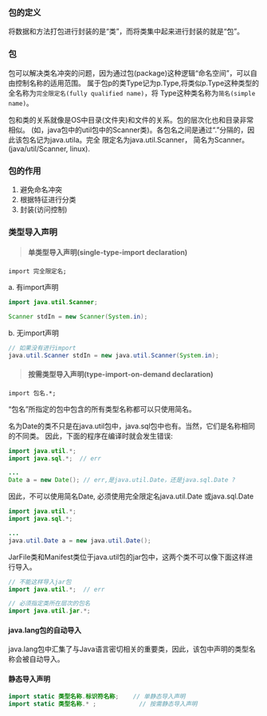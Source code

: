 ### 包的定义
将数据和方法打包进行封装的是“类”，而将类集中起来进行封装的就是“包”。

### 包
包可以解决类名冲突的问题，因为通过包(package)这种逻辑“命名空间”，可以自由控制名称的适用范围。
属于包p的类Type记为p.Type,将类似p.Type这种类型的全名称为`完全限定名(fully qualified name)`，将
Type这种类名称为`简名(simple name)`。

包和类的关系就像是OS中目录(文件夹)和文件的关系。包的层次化也和目录非常相似。
(如，java包中的util包中的Scanner类)。各包名之间是通过“.”分隔的，因此该包名记为java.utila。完全
限定名为java.util.Scanner， 简名为Scanner。(java/util/Scanner, linux).


### 包的作用
1. 避免命名冲突
2. 根据特征进行分类
3. 封装(访问控制)


### 类型导入声明

> #### 单类型导入声明(single-type-import declaration)
```
import 完全限定名;
```

a. 有import声明
```java
import java.util.Scanner;

Scanner stdIn = new Scanner(System.in);
```

b. 无import声明
```java
// 如果没有进行import
java.util.Scanner stdIn = new java.util.Scanner(System.in);
```

> #### 按需类型导入声明(type-import-on-demand declaration)
```
import 包名.*;
```
“包名”所指定的包中包含的所有类型名称都可以只使用简名。

名为Date的类不只是在java.util包中，java.sql包中也有。当然，它们是名称相同的不同类。
因此，下面的程序在编译时就会发生错误:
```java
import java.util.*;
import java.sql.*;  // err

...
Date a = new Date(); // err,是java.util.Date，还是java.sql.Date ?
```

因此，不可以使用简名Date, 必须使用完全限定名java.util.Date 或java.sql.Date
```java
import java.util.*;
import java.sql.*;

...
java.util.Date a = new java.util.Date();
```

JarFile类和Manifest类位于java.util包的jar包中，这两个类不可以像下面这样进行导入。
```java
// 不能这样导入jar包
import java.util.*;  // err

// 必须指定类所在层次的包名
import java.util.jar.*;

```

#### java.lang包的自动导入
java.lang包中汇集了与Java语言密切相关的重要类，因此，该包中声明的类型名称会被自动导入。


#### 静态导入声明
```java
import static 类型名称.标识符名称;    // 单静态导入声明
import static 类型名称.* ;			  // 按需静态导入声明
```
